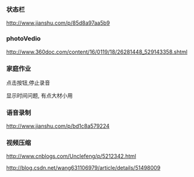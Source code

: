 ### 状态栏

http://www.jianshu.com/p/85d8a97aa5b9


### photoVedio

http://www.360doc.com/content/16/0119/18/26281448_529143358.shtml

### 家庭作业

点击按钮,停止录音

显示时间问题, 有点大材小用


### 语音录制

http://www.jianshu.com/p/bd1c8a579224


### 视频压缩

http://www.cnblogs.com/Unclefeng/p/5212342.html

http://blog.csdn.net/wang631106979/article/details/51498009


